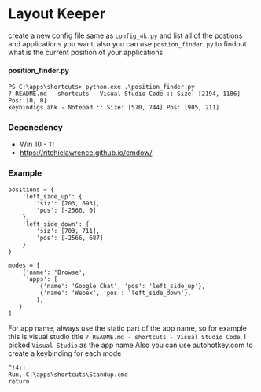 # Layout Keeper

create a new config file same as `config_4k.py` and list all of the postions and applications you want, also you can use `postion_finder.py` to findout what is the current position of your applications

#### position_finder.py
```
PS C:\apps\shortcuts> python.exe .\position_finder.py
? README.md - shortcuts - Visual Studio Code :: Size: [2194, 1186] Pos: [0, 0]
keybindigs.ahk - Notepad :: Size: [570, 744] Pos: [905, 211]
```

### Depenedency
- Win 10 - 11
- https://ritchielawrence.github.io/cmdow/

### Example
```
positions = {
    'left_side_up': {
        'siz': [703, 693],
        'pos': [-2566, 0]
    },
    'left_side_down': {
        'siz': [703, 711],
        'pos': [-2566, 687]
    }
}
```

```
modes = [
    {'name': 'Browse',
     'apps': [
         {'name': 'Google Chat', 'pos': 'left_side_up'},
         {'name': 'Webex', 'pos': 'left_side_down'},
        ],
   }
] 
```
For app name, always use the static part of the app name, so for example this is visual studio title `? README.md - shortcuts - Visual Studio Code`, I picked `Visual Studio` as the app name
Also you can use autohotkey.com to create a keybinding for each mode

```
^!4::
Run, C:\apps\shortcuts\Standup.cmd
return
```